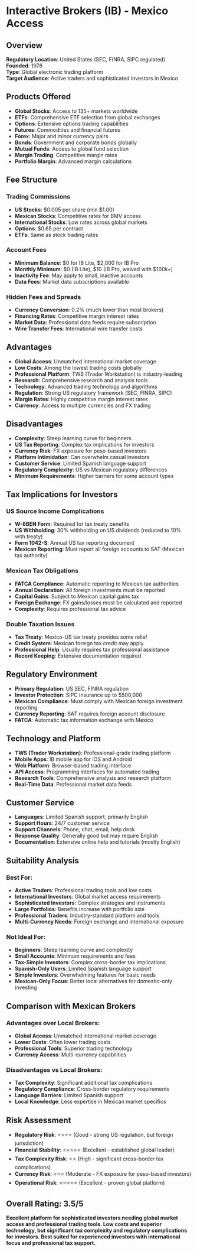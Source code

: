 # Interactive Brokers (IB) - Mexico Access

## Overview
**Regulatory Location**: United States (SEC, FINRA, SIPC regulated)  
**Founded**: 1978  
**Type**: Global electronic trading platform  
**Target Audience**: Active traders and sophisticated investors in Mexico  

## Products Offered
- **Global Stocks**: Access to 135+ markets worldwide
- **ETFs**: Comprehensive ETF selection from global exchanges
- **Options**: Extensive options trading capabilities
- **Futures**: Commodities and financial futures
- **Forex**: Major and minor currency pairs
- **Bonds**: Government and corporate bonds globally
- **Mutual Funds**: Access to global fund selection
- **Margin Trading**: Competitive margin rates
- **Portfolio Margin**: Advanced margin calculations

## Fee Structure
### Trading Commissions
- **US Stocks**: $0.005 per share (min $1.00)
- **Mexican Stocks**: Competitive rates for BMV access
- **International Stocks**: Low rates across global markets
- **Options**: $0.65 per contract
- **ETFs**: Same as stock trading rates

### Account Fees
- **Minimum Balance**: $0 for IB Lite, $2,000 for IB Pro
- **Monthly Minimum**: $0 (IB Lite), $10 (IB Pro, waived with $100k+)
- **Inactivity Fee**: May apply to small, inactive accounts
- **Data Fees**: Market data subscriptions available

### Hidden Fees and Spreads
- **Currency Conversion**: 0.2% (much lower than most brokers)
- **Financing Rates**: Competitive margin interest rates
- **Market Data**: Professional data feeds require subscription
- **Wire Transfer Fees**: International wire transfer costs

## Advantages
- **Global Access**: Unmatched international market coverage
- **Low Costs**: Among the lowest trading costs globally
- **Professional Platform**: TWS (Trader Workstation) is industry-leading
- **Research**: Comprehensive research and analysis tools
- **Technology**: Advanced trading technology and algorithms
- **Regulation**: Strong US regulatory framework (SEC, FINRA, SIPC)
- **Margin Rates**: Highly competitive margin interest rates
- **Currency**: Access to multiple currencies and FX trading

## Disadvantages
- **Complexity**: Steep learning curve for beginners
- **US Tax Reporting**: Complex tax implications for investors
- **Currency Risk**: FX exposure for peso-based investors
- **Platform Intimidation**: Can overwhelm casual investors
- **Customer Service**: Limited Spanish language support
- **Regulatory Complexity**: US vs Mexican regulatory differences
- **Minimum Requirements**: Higher barriers for some account types

## Tax Implications for Investors
### US Source Income Complications
- **W-8BEN Form**: Required for tax treaty benefits
- **US Withholding**: 30% withholding on US dividends (reduced to 10% with treaty)
- **Form 1042-S**: Annual US tax reporting document
- **Mexican Reporting**: Must report all foreign accounts to SAT (Mexican tax authority)

### Mexican Tax Obligations
- **FATCA Compliance**: Automatic reporting to Mexican tax authorities
- **Annual Declaration**: All foreign investments must be reported
- **Capital Gains**: Subject to Mexican capital gains tax
- **Foreign Exchange**: FX gains/losses must be calculated and reported
- **Complexity**: Requires professional tax advice

### Double Taxation Issues
- **Tax Treaty**: Mexico-US tax treaty provides some relief
- **Credit System**: Mexican foreign tax credit may apply
- **Professional Help**: Usually requires tax professional assistance
- **Record Keeping**: Extensive documentation required

## Regulatory Environment
- **Primary Regulation**: US SEC, FINRA regulation
- **Investor Protection**: SIPC insurance up to $500,000
- **Mexican Compliance**: Must comply with Mexican foreign investment reporting
- **Currency Reporting**: SAT requires foreign account disclosure
- **FATCA**: Automatic tax information exchange with Mexico

## Technology and Platform
- **TWS (Trader Workstation)**: Professional-grade trading platform
- **Mobile Apps**: IB mobile app for iOS and Android
- **Web Platform**: Browser-based trading interface
- **API Access**: Programming interfaces for automated trading
- **Research Tools**: Comprehensive analysis and research platform
- **Real-Time Data**: Professional market data feeds

## Customer Service
- **Languages**: Limited Spanish support, primarily English
- **Support Hours**: 24/7 customer service
- **Support Channels**: Phone, chat, email, help desk
- **Response Quality**: Generally good but may require English
- **Documentation**: Extensive online help and tutorials (mostly English)

## Suitability Analysis
### Best For:
- **Active Traders**: Professional trading tools and low costs
- **International Investors**: Global market access requirements
- **Sophisticated Investors**: Complex strategies and instruments
- **Large Portfolios**: Benefits increase with portfolio size
- **Professional Traders**: Industry-standard platform and tools
- **Multi-Currency Needs**: Foreign exchange and international exposure

### Not Ideal For:
- **Beginners**: Steep learning curve and complexity
- **Small Accounts**: Minimum requirements and fees
- **Tax-Simple Investors**: Complex cross-border tax implications
- **Spanish-Only Users**: Limited Spanish language support
- **Simple Investors**: Overwhelming features for basic needs
- **Mexican-Only Focus**: Better local alternatives for domestic-only investing

## Comparison with Mexican Brokers
### Advantages over Local Brokers:
- **Global Access**: Unmatched international market coverage
- **Lower Costs**: Often lower trading costs
- **Professional Tools**: Superior trading technology
- **Currency Access**: Multi-currency capabilities

### Disadvantages vs Local Brokers:
- **Tax Complexity**: Significant additional tax complications
- **Regulatory Compliance**: Cross-border regulatory requirements
- **Language Barriers**: Limited Spanish support
- **Local Knowledge**: Less expertise in Mexican market specifics

## Risk Assessment
- **Regulatory Risk**: ⭐⭐⭐⭐ (Good - strong US regulation, but foreign jurisdiction)
- **Financial Stability**: ⭐⭐⭐⭐⭐ (Excellent - established global leader)
- **Tax Complexity Risk**: ⭐⭐ (High - significant cross-border tax complications)
- **Currency Risk**: ⭐⭐⭐ (Moderate - FX exposure for peso-based investors)
- **Operational Risk**: ⭐⭐⭐⭐⭐ (Excellent - proven global platform)

## Overall Rating: 3.5/5
**Excellent platform for sophisticated investors needing global market access and professional trading tools. Low costs and superior technology, but significant tax complexity and regulatory complications for investors. Best suited for experienced investors with international focus and professional tax support.**
